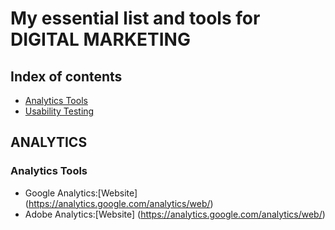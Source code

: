# My essential list and tools for DIGITAL MARKETING

## Index of contents
* [Analytics Tools](#User-Research-Tools)
* [Usability Testing](#prototyping.tools)


## ANALYTICS
### Analytics Tools
* Google Analytics:[Website] (https://analytics.google.com/analytics/web/)
* Adobe Analytics:[Website] (https://analytics.google.com/analytics/web/)

